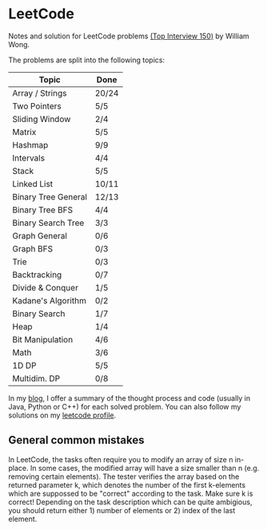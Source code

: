 # LeetCode

Notes and solution for LeetCode problems [(Top Interview 150)](https://leetcode.com/studyplan/top-interview-150/) by William Wong.

The problems are split into the following topics:

| Topic                      | Done   |
|-----------------------------|--------|
| Array / Strings             |   20/24     |
| Two Pointers               |    5/5    |
| Sliding Window             |    2/4    |
| Matrix                     |    5/5   |
| Hashmap                    |    9/9    |
| Intervals                  |    4/4    |
| Stack                       |   5/5     |
| Linked List                |    10/11    |
| Binary Tree General         |    12/13    |
| Binary Tree BFS            |    4/4   |
| Binary Search Tree         |    3/3    |
| Graph General               |    0/6    |
| Graph BFS                  |    0/3    |
| Trie                        |    0/3    |
| Backtracking               |   0/7     |
| Divide & Conquer           |    1/5    |
| Kadane's Algorithm          |    0/2    |
| Binary Search              |     1/7   |
| Heap                        |   1/4     |
| Bit Manipulation           |    4/6    |
| Math                        |    3/6    |
| 1D DP                       |   5/5     |
| Multidim. DP               |    0/8    |

In my [blog](https://wongwil.github.io/), I offer a summary of the thought process and code (usually in Java, Python or C++) for each solved problem.
You can also follow my solutions on my  [leetcode profile](https://leetcode.com/u/wongwil/).
## General common mistakes
In LeetCode, the tasks often require you to modify an array of size n in-place. In some cases, the modified array will have a size smaller than n (e.g. removing certain elements). The tester verifies the array based on the returned parameter k, which denotes the number of the first k-elements which are suppossed to be "correct" according to the task. Make sure k is correct! Depending on the task description which can be quite ambigious, you should return either 1) number of elements or 2) index of the last element.


